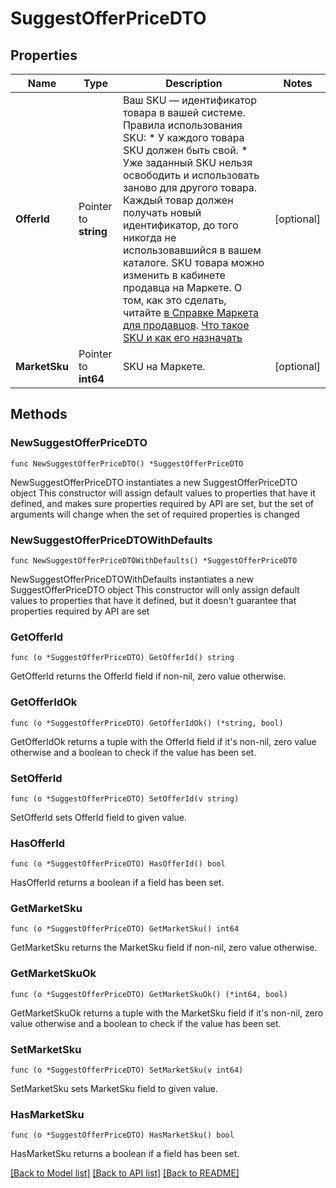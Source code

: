 # SuggestOfferPriceDTO

## Properties

Name | Type | Description | Notes
------------ | ------------- | ------------- | -------------
**OfferId** | Pointer to **string** | Ваш SKU — идентификатор товара в вашей системе.  Правила использования SKU:  * У каждого товара SKU должен быть свой.  * Уже заданный SKU нельзя освободить и использовать заново для другого товара. Каждый товар должен получать новый идентификатор, до того никогда не использовавшийся в вашем каталоге.  SKU товара можно изменить в кабинете продавца на Маркете. О том, как это сделать, читайте [в Справке Маркета для продавцов](https://yandex.ru/support2/marketplace/ru/assortment/operations/edit-sku).  [Что такое SKU и как его назначать](https://yandex.ru/support/marketplace/assortment/add/index.html#fields)  | [optional] 
**MarketSku** | Pointer to **int64** | SKU на Маркете. | [optional] 

## Methods

### NewSuggestOfferPriceDTO

`func NewSuggestOfferPriceDTO() *SuggestOfferPriceDTO`

NewSuggestOfferPriceDTO instantiates a new SuggestOfferPriceDTO object
This constructor will assign default values to properties that have it defined,
and makes sure properties required by API are set, but the set of arguments
will change when the set of required properties is changed

### NewSuggestOfferPriceDTOWithDefaults

`func NewSuggestOfferPriceDTOWithDefaults() *SuggestOfferPriceDTO`

NewSuggestOfferPriceDTOWithDefaults instantiates a new SuggestOfferPriceDTO object
This constructor will only assign default values to properties that have it defined,
but it doesn't guarantee that properties required by API are set

### GetOfferId

`func (o *SuggestOfferPriceDTO) GetOfferId() string`

GetOfferId returns the OfferId field if non-nil, zero value otherwise.

### GetOfferIdOk

`func (o *SuggestOfferPriceDTO) GetOfferIdOk() (*string, bool)`

GetOfferIdOk returns a tuple with the OfferId field if it's non-nil, zero value otherwise
and a boolean to check if the value has been set.

### SetOfferId

`func (o *SuggestOfferPriceDTO) SetOfferId(v string)`

SetOfferId sets OfferId field to given value.

### HasOfferId

`func (o *SuggestOfferPriceDTO) HasOfferId() bool`

HasOfferId returns a boolean if a field has been set.

### GetMarketSku

`func (o *SuggestOfferPriceDTO) GetMarketSku() int64`

GetMarketSku returns the MarketSku field if non-nil, zero value otherwise.

### GetMarketSkuOk

`func (o *SuggestOfferPriceDTO) GetMarketSkuOk() (*int64, bool)`

GetMarketSkuOk returns a tuple with the MarketSku field if it's non-nil, zero value otherwise
and a boolean to check if the value has been set.

### SetMarketSku

`func (o *SuggestOfferPriceDTO) SetMarketSku(v int64)`

SetMarketSku sets MarketSku field to given value.

### HasMarketSku

`func (o *SuggestOfferPriceDTO) HasMarketSku() bool`

HasMarketSku returns a boolean if a field has been set.


[[Back to Model list]](../README.md#documentation-for-models) [[Back to API list]](../README.md#documentation-for-api-endpoints) [[Back to README]](../README.md)


